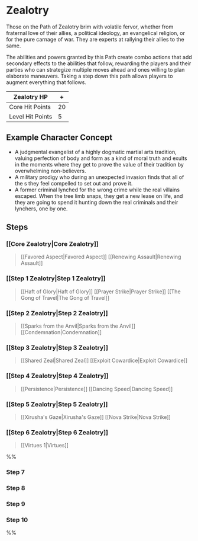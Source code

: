 # Zealotry
Those on the Path of Zealotry brim with volatile fervor, whether from fraternal love of their allies, a political ideology, an evangelical religion, or for the pure carnage of war. They are experts at rallying their allies to the same.

The abilities and powers granted by this Path create combo actions that add secondary effects to the abilities that follow, rewarding the players and their parties who can strategize multiple moves ahead and ones willing to plan elaborate maneuvers. Taking a step down this path allows players to augment everything that follows.

| Zealotry HP | + |
| --- | --- |
| Core Hit Points | 20 |
| Level Hit Points | 5 |

## Example Character Concept
- A judgmental evangelist of a highly dogmatic martial arts tradition, valuing perfection of body and form as a kind of moral truth and exults in the moments where they get to prove the value of their tradition by overwhelming non-believers.
- A military prodigy who during an unexpected invasion finds that all of the s they feel compelled to set out and prove it.
- A former criminal lynched for the wrong crime while the real villains escaped. When the tree limb snaps, they get a new lease on life, and they are going to spend it hunting down the real criminals and their lynchers, one by one.

## Steps
### [[Core Zealotry|Core Zealotry]]
>[[Favored Aspect|Favored Aspect]]
[[Renewing Assault|Renewing Assault]]

### [[Step 1 Zealotry|Step 1 Zealotry]]
>[[Haft of Glory|Haft of Glory]]
[[Prayer Strike|Prayer Strike]]
[[The Gong of Travel|The Gong of Travel]]

### [[Step 2 Zealotry|Step 2 Zealotry]]
>[[Sparks from the Anvil|Sparks from the Anvil]]
[[Condemnation|Condemnation]]

### [[Step 3 Zealotry|Step 3 Zealotry]]
>[[Shared Zeal|Shared Zeal]]
[[Exploit Cowardice|Exploit Cowardice]]

### [[Step 4 Zealotry|Step 4 Zealotry]]
>[[Persistence|Persistence]]
[[Dancing Speed|Dancing Speed]]

### [[Step 5 Zealotry|Step 5 Zealotry]]
>[[Xirusha's Gaze|Xirusha's Gaze]]
[[Nova Strike|Nova Strike]]

### [[Step 6 Zealotry|Step 6 Zealotry]]
>[[Virtues 1|Virtues]]

%%
### Step 7
### Step 8
### Step 9
### Step 10
%%